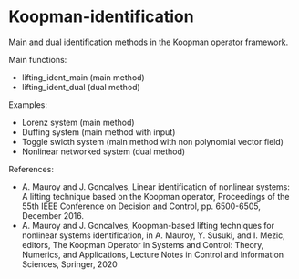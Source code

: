 # Koopman-identification
Main and dual identification methods in the Koopman operator framework.

Main functions:
- lifting_ident_main (main method)
- lifting_ident_dual (dual method)

Examples:
- Lorenz system (main method)
- Duffing system (main method with input)
- Toggle swicth system (main method with non polynomial vector field)
- Nonlinear networked system (dual method)

References:
- A. Mauroy and J. Goncalves, Linear identification of nonlinear systems: A lifting technique based on the Koopman operator, Proceedings of the 55th IEEE Conference on Decision and Control, pp. 6500-6505, December 2016.
- A. Mauroy and J. Goncalves, Koopman-based lifting techniques for nonlinear systems identification, in A. Mauroy, Y. Susuki, and I. Mezic, editors, The Koopman Operator in Systems and Control: Theory, Numerics, and Applications, Lecture Notes in Control and Information Sciences, Springer, 2020
